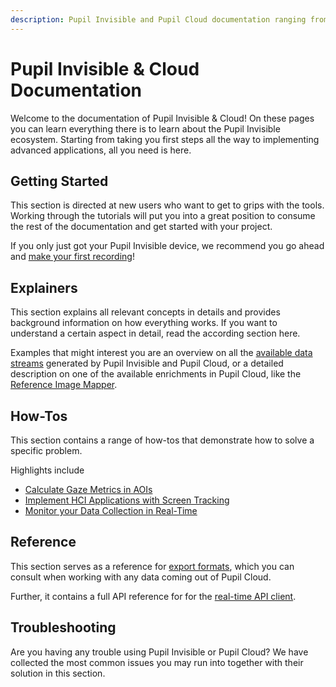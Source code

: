 ```yaml
---
description: Pupil Invisible and Pupil Cloud documentation ranging from getting started guides, to explanations of advanced concepts, how-to guides and references on export formats and APIs.
---
```

# Pupil Invisible & Cloud Documentation
Welcome to the documentation of Pupil Invisible & Cloud! On these pages you can learn everything there is to learn about the Pupil Invisible ecosystem. Starting from taking you first steps all the way to implementing advanced applications, all you need is here.

## Getting Started
This section is directed at new users who want to get to grips with the tools. Working through the tutorials will put you into a great position to consume the rest of the documentation and get started with your project.

If you only just got your Pupil Invisible device, we recommend you go ahead and [make your first recording](/invisible/getting-started/first-recording)!


## Explainers
This section explains all relevant concepts in details and provides background information on how everything works. If you want to understand a certain aspect in detail, read the according section here.

Examples that might interest you are an overview on all the [available data streams](/invisible/explainers/data-streams) generated by Pupil Invisible and Pupil Cloud, or a detailed description on one of the available enrichments in Pupil Cloud, like the [Reference Image Mapper](/invisible/explainers/enrichments/#reference-image-mapper).


## How-Tos
This section contains a range of how-tos that demonstrate how to solve a specific problem.

Highlights include
- [Calculate Gaze Metrics in AOIs](/invisible/how-tos/applications/gaze-metrics-in-aois/)
- [Implement HCI Applications with Screen Tracking](/invisible/how-tos/applications/implement-hci-applications-with-screen-tracking.md)
- [Monitor your Data Collection in Real-Time](/invisible/how-tos/tools/monitor-your-data-collection-in-real-time)


## Reference
This section serves as a reference for [export formats](src/invisible/reference/export-formats.md), which you can consult when working with any data coming out of Pupil Cloud.

Further, it contains a full API reference for for the [real-time API client](src/invisible/reference/real-time-api.md).

## Troubleshooting
Are you having any trouble using Pupil Invisible or Pupil Cloud? We have collected the most common issues you may run into together with their solution in this section.